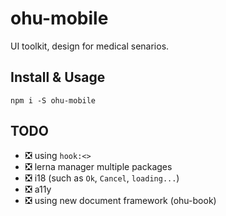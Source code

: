 # ohu-mobile

UI toolkit, design for medical senarios.


## Install & Usage

```shell
npm i -S ohu-mobile
```


## TODO

+ ❎ using `hook:<>`
+ ❎ lerna manager multiple packages
+ ❎ i18 (such as `Ok`, `Cancel`, `loading...`)
+ ❎ a11y
+ ❎ using new document framework (ohu-book)
